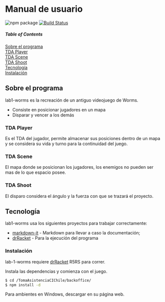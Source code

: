 # Manual de usuario

![npm package](https://img.shields.io/badge/npm%20package-v1-brightgreen.svg)
[![Build Status](https://travis-ci.org/joemccann/dillinger.svg?branch=master)](https://travis-ci.org/joemccann/dillinger)

##### Table of Contents  
[Sobre el programa](#headers)  
[TDA Player](#tdaplayer)  
[TDA Scene](#tdascene)  
[TDA Shoot](#tdashoot)  
[Tecnología](#technology)  
[Instalación](#instalation) 

<a name="headers"/>

## Sobre el programa

lab1-worms es la recreación de un antiguo videojuego de Worms.
  - Consiste en posicionar jugadores en un mapa
  - Disparar y vencer a los demás

<a name="tdaplayer"/>

### TDA Player
Es el TDA del jugador, permite almacenar sus posiciones dentro de un mapa y se considera su vida y turno para la continuidad del juego.

<a name="tdascene"/>

### TDA Scene
El mapa donde se posicionan los jugadores, los enemigos no pueden ser mas de lo que espacio posee.

<a name="tdashoot"/>

### TDA Shoot
El disparo considera el ángulo y la fuerza con que se trazará el proyecto.

<a name="tech"/>

## Tecnología

lab1-worms usa los siguientes proyectos para trabajar correctamente:

* [markdown-it] - Markdown para llevar a caso la documentación;
* [drRacket] - Para la ejecución del programa

<a name="instalation"/>

### Instalación

lab-1-worms requiere [drRacket] R5RS para correr.

Instala las dependencias y comienza con el juego.
```sh
$ cd /TomaAsistenciaCIChile/backoffice/
$ npm install -d
```

Para ambientes en Windows, descargar en su página web.


[//]: # (These are reference links used in the body of this note and get stripped out when the markdown processor does its job. There is no need to format nicely because it shouldn't be seen. Thanks SO - http://stackoverflow.com/questions/4823468/store-comments-in-markdown-syntax)


   [dill]: <https://github.com/joemccann/dillinger>
   [git-repo-url]: <https://github.com/joemccann/dillinger.git>
   [john gruber]: <http://daringfireball.net>
   [df1]: <http://daringfireball.net/projects/markdown/>
   [markdown-it]: <https://github.com/markdown-it/markdown-it>
   [Ace Editor]: <http://ace.ajax.org>
   [node.js]: <http://nodejs.org>
   [Twitter Bootstrap]: <http://twitter.github.com/bootstrap/>
   [jQuery]: <http://jquery.com>
   [@tjholowaychuk]: <http://twitter.com/tjholowaychuk>
   [express]: <http://expressjs.com>
   [AngularJS]: <http://angularjs.org>
   [Gulp]: <http://gulpjs.com>
[React]: <https://es.reactjs.org/>
   [PlDb]: <https://github.com/joemccann/dillinger/tree/master/plugins/dropbox/README.md>
   [PlGh]: <https://github.com/joemccann/dillinger/tree/master/plugins/github/README.md>
   [PlGd]: <https://github.com/joemccann/dillinger/tree/master/plugins/googledrive/README.md>
   [PlOd]: <https://github.com/joemccann/dillinger/tree/master/plugins/onedrive/README.md>
   [PlMe]: <https://github.com/joemccann/dillinger/tree/master/plugins/medium/README.md>
   [PlGa]: <https://github.com/RahulHP/dillinger/blob/master/plugins/googleanalytics/README.md>
    [drRacket]: <https://racket-lang.org/>
